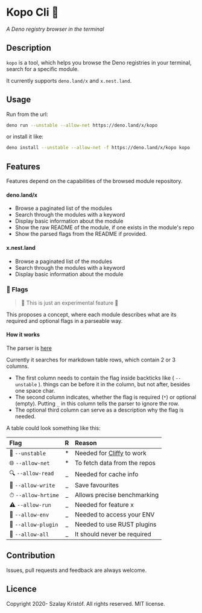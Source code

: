 # Kopo Cli 🐶

*A Deno registry browser in the terminal*

## Description

`kopo` is a tool, which helps you browse the Deno registries in your terminal, search for a specific module.

It currently supports `deno.land/x` and `x.nest.land`.

## Usage

Run from the url:

```bash
deno run --unstable --allow-net https://deno.land/x/kopo
```

or install it like:

```bash
deno install --unstable --allow-net -f https://deno.land/x/kopo kopo
```

## Features

Features depend on the capabilities of the browsed module repository.

#### deno.land/x

- Browse a paginated list of the modules
- Search through the modules with a keyword
- Display basic information about the module
- Show the raw README of the module, if one exists in the module's repo
- Show the parsed flags from the README if provided.

#### x.nest.land

- Browse a paginated list of the modules
- Search through the modules with a keyword
- Display basic information about the module

### 🚩 Flags

> 🚧 This is just an experimental feature 🚧

This proposes a concept, where each module describes what are its required and optional flags in a parseable way.

#### How it works

The parser is [here](./flag_parser.ts)

Currently it searches for markdown table rows, which contain 2 or 3 columns.

- The first column needs to contain the flag inside backticks like ( `--unstable` ). things can be before it in the column, but not after, besides one space char.
- The second column indicates, whether the flag is required (`*`) or optional (empty). Putting `_` in this column tells the parser to ignore the row.
- The optional third column can serve as a description why the flag is needed.

A table could look something like this:

|Flag| R |Reason|
|:--|:-:|:--|
| 🚧 `--unstable` | * | Needed for [Cliffy](https://github.com/c4spar/deno-cliffy) to work |
| 🌐 `--allow-net` | * | To fetch data from the repos |
| 🔍 `--allow-read` | _ | Needed for cache info |
| 💾 `--allow-write` | _ | Save favourites |
| ⏱ `--allow-hrtime` | _ | Allows precise benchmarking |
| ⚠ `--allow-run` | _ | Needed for feature x |
| 🧭 `--allow-env` | _ | Needed to access your ENV |
| 🧩 `--allow-plugin` | _ | Needed to use RUST plugins |
| 🔮 `--allow-all` | _ | It should never be required |

## Contribution

Issues, pull requests and feedback are always welcome.

## Licence

Copyright 2020- Szalay Kristóf. All rights reserved. MIT license.
